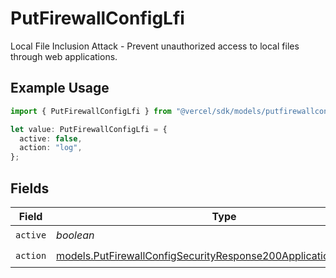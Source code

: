 # PutFirewallConfigLfi

Local File Inclusion Attack - Prevent unauthorized access to local files through web applications.

## Example Usage

```typescript
import { PutFirewallConfigLfi } from "@vercel/sdk/models/putfirewallconfigop.js";

let value: PutFirewallConfigLfi = {
  active: false,
  action: "log",
};
```

## Fields

| Field                                                                                                                                      | Type                                                                                                                                       | Required                                                                                                                                   | Description                                                                                                                                |
| ------------------------------------------------------------------------------------------------------------------------------------------ | ------------------------------------------------------------------------------------------------------------------------------------------ | ------------------------------------------------------------------------------------------------------------------------------------------ | ------------------------------------------------------------------------------------------------------------------------------------------ |
| `active`                                                                                                                                   | *boolean*                                                                                                                                  | :heavy_check_mark:                                                                                                                         | N/A                                                                                                                                        |
| `action`                                                                                                                                   | [models.PutFirewallConfigSecurityResponse200ApplicationJSONAction](../models/putfirewallconfigsecurityresponse200applicationjsonaction.md) | :heavy_check_mark:                                                                                                                         | N/A                                                                                                                                        |